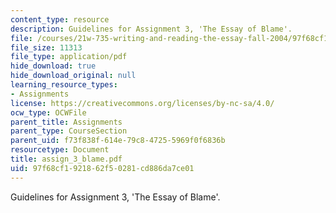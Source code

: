 ```yaml
---
content_type: resource
description: Guidelines for Assignment 3, 'The Essay of Blame'.
file: /courses/21w-735-writing-and-reading-the-essay-fall-2004/97f68cf1921862f50281cd886da7ce01_assign_3_blame.pdf
file_size: 11313
file_type: application/pdf
hide_download: true
hide_download_original: null
learning_resource_types:
- Assignments
license: https://creativecommons.org/licenses/by-nc-sa/4.0/
ocw_type: OCWFile
parent_title: Assignments
parent_type: CourseSection
parent_uid: f73f838f-614e-79c8-4725-5969f0f6836b
resourcetype: Document
title: assign_3_blame.pdf
uid: 97f68cf1-9218-62f5-0281-cd886da7ce01
---
```

Guidelines for Assignment 3, 'The Essay of Blame'.